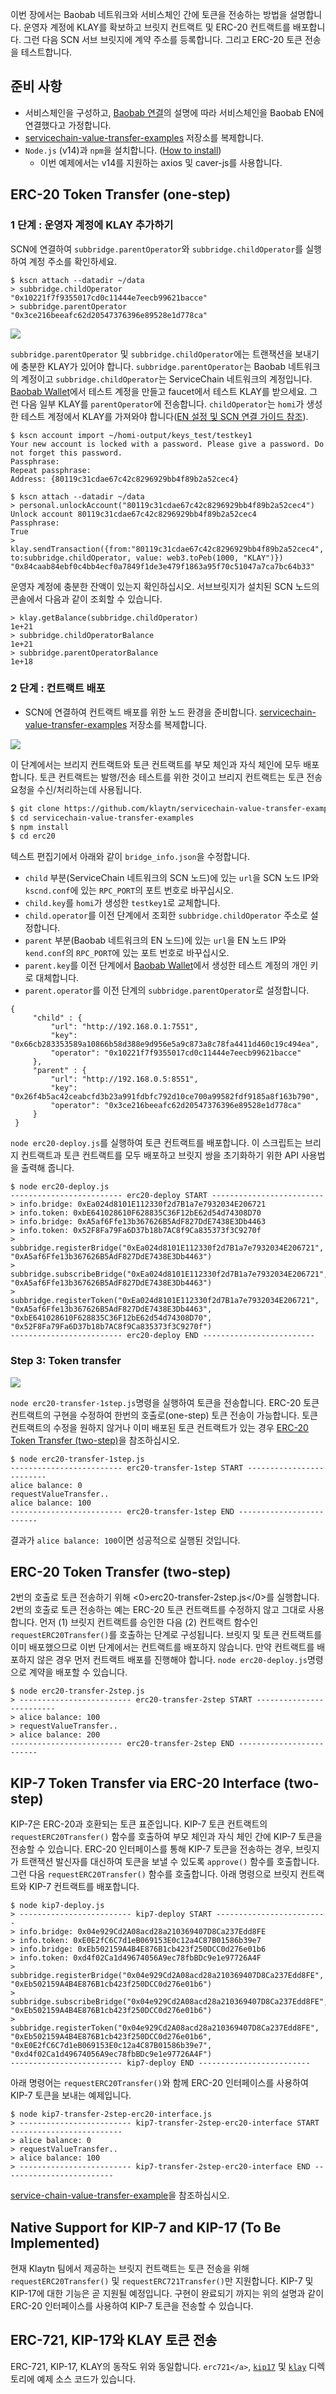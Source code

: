 이번 장에서는 Baobab 네트워크와 서비스체인 간에 토큰을 전송하는 방법을 설명합니다. 운영자 계정에 KLAY를 확보하고 브릿지 컨트랙트 및 ERC-20 컨트랙트를 배포합니다. 그런 다음 SCN 서브 브릿지에 계약 주소를 등록합니다.  그리고 ERC-20 토큰 전송을 테스트합니다.


## 준비 사항 <a id="prerequisites"></a>
- 서비스체인을 구성하고, [Baobab 연결](en-scn-connection.md)의 설명에 따라 서비스체인을 Baobab EN에 연결했다고 가정합니다.
- [servicechain-value-transfer-examples](https://github.com/klaytn/servicechain-value-transfer-examples) 저장소를 복제합니다.
- `Node.js` (v14)과 `npm`을 설치합니다. ([How to install](https://nodejs.org/en/download/package-manager/))
    - 이번 예제에서는 v14를 지원하는 axios 및 caver-js를 사용합니다.


## ERC-20 Token Transfer (one-step) <a id="erc-20-token-transfer-onestep"></a>

### 1 단계 : 운영자 계정에 KLAY 추가하기<a id="step-1-add-klay-to-the-operator-accounts"></a>
SCN에 연결하여 `subbridge.parentOperator`와 `subbridge.childOperator`를 실행하여 계정 주소를 확인하세요.
```
$ kscn attach --datadir ~/data
> subbridge.childOperator
"0x10221f7f9355017cd0c11444e7eecb99621bacce"
> subbridge.parentOperator
"0x3ce216beeafc62d20547376396e89528e1d778ca"
```

![](../images/sc-vt-add-klay.png)

`subbridge.parentOperator` 및 `subbridge.childOperator`에는 트랜잭션을 보내기에 충분한 KLAY가 있어야 합니다. `subbridge.parentOperator`는 Baobab 네트워크의 계정이고 `subbridge.childOperator`는 ServiceChain 네트워크의 계정입니다. [Baobab Wallet](https://baobab.wallet.klaytn.foundation/)에서 테스트 계정을 만들고 faucet에서 테스트 KLAY를 받으세요.  그런 다음 일부 KLAY를 `parentOperator`에 전송합니다.  `childOperator`는 `homi`가 생성한 테스트 계정에서 KLAY를 가져와야 합니다([EN 설정 및 SCN 연결 가이드 참조](en-scn-connection.md)).

```
$ kscn account import ~/homi-output/keys_test/testkey1
Your new account is locked with a password. Please give a password. Do not forget this password.
Passphrase:
Repeat passphrase:
Address: {80119c31cdae67c42c8296929bb4f89b2a52cec4}
```
```
$ kscn attach --datadir ~/data
> personal.unlockAccount("80119c31cdae67c42c8296929bb4f89b2a52cec4")
Unlock account 80119c31cdae67c42c8296929bb4f89b2a52cec4
Passphrase:
True
> klay.sendTransaction({from:"80119c31cdae67c42c8296929bb4f89b2a52cec4", to:subbridge.childOperator, value: web3.toPeb(1000, "KLAY")})
"0x84caab84ebf0c4bb4ecf0a7849f1de3e479f1863a95f70c51047a7ca7bc64b33"
```
운영자 계정에 충분한 잔액이 있는지 확인하십시오.  서브브릿지가 설치된 SCN 노드의 콘솔에서 다음과 같이 조회할 수 있습니다.
```
> klay.getBalance(subbridge.childOperator)
1e+21
> subbridge.childOperatorBalance
1e+21
> subbridge.parentOperatorBalance
1e+18
```

### 2 단계 : 컨트랙트 배포 <a id="step-2-deploy-contracts"></a>
- SCN에 연결하여 컨트랙트 배포를 위한 노드 환경을 준비합니다. [servicechain-value-transfer-examples](https://github.com/klaytn/servicechain-value-transfer-examples) 저장소를 복제합니다.

![](../images/sc-vt-deploy.png)

이 단계에서는 브리지 컨트랙트와 토큰 컨트랙트를 부모 체인과 자식 체인에 모두 배포합니다. 토큰 컨트랙트는 발행/전송 테스트를 위한 것이고 브리지 컨트랙트는 토큰 전송 요청을 수신/처리하는데 사용됩니다.

```bash
$ git clone https://github.com/klaytn/servicechain-value-transfer-examples
$ cd servicechain-value-transfer-examples
$ npm install
$ cd erc20
```

텍스트 편집기에서 아래와 같이 `bridge_info.json`을 수정합니다.
- `child` 부분(ServiceChain 네트워크의 SCN 노드)에 있는 `url`을 SCN 노드 IP와 `kscnd.conf`에 있는 `RPC_PORT`의 포트 번호로 바꾸십시오.
- `child.key`를 `homi`가 생성한 `testkey1`로 교체합니다.
- `child.operator`를 이전 단계에서 조회한 `subbridge.childOperator` 주소로 설정합니다.
- `parent` 부분(Baobab 네트워크의 EN 노드)에 있는 `url`을 EN 노드 IP와 `kend.conf`의 `RPC_PORT`에 있는 포트 번호로 바꾸십시오.
- `parent.key`를 이전 단계에서 [Baobab Wallet](https://baobab.wallet.klaytn.foundation/)에서 생성한 테스트 계정의 개인 키로 대체합니다.
- `parent.operator`를 이전 단계의 `subbridge.parentOperator`로 설정합니다.

```
{
     "child" : {
         "url": "http://192.168.0.1:7551",
         "key": "0x66cb283353589a10866b58d388e9d956e5a9c873a8c78fa4411d460c19c494ea",
         "operator": "0x10221f7f9355017cd0c11444e7eecb99621bacce"
     },
     "parent" : {
         "url": "http://192.168.0.5:8551",
         "key": "0x26f4b5ac42ceabcfd3b23a991fdbfc792d10ce700a99582fdf9185a8f163b790",
         "operator": "0x3ce216beeafc62d20547376396e89528e1d778ca"
     }
 }
```

`node erc20-deploy.js`를 실행하여 토큰 컨트랙트를 배포합니다.  이 스크립트는 브리지 컨트랙트과 토큰 컨트랙트를 모두 배포하고 브릿지 쌍을 초기화하기 위한 API 사용법을 출력해 줍니다.
```
$ node erc20-deploy.js
------------------------- erc20-deploy START -------------------------
> info.bridge: 0xEa024d8101E112330f2d7B1a7e7932034E206721
> info.token: 0xbE641028610F628835C36F12bE62d54d74308D70
> info.bridge: 0xA5af6Ffe13b367626B5AdF827DdE7438E3Db4463
> info.token: 0x52F8Fa79Fa6D37b18b7AC8f9Ca835373f3C9270f
> subbridge.registerBridge("0xEa024d8101E112330f2d7B1a7e7932034E206721", "0xA5af6Ffe13b367626B5AdF827DdE7438E3Db4463")
> subbridge.subscribeBridge("0xEa024d8101E112330f2d7B1a7e7932034E206721", "0xA5af6Ffe13b367626B5AdF827DdE7438E3Db4463")
> subbridge.registerToken("0xEa024d8101E112330f2d7B1a7e7932034E206721", "0xA5af6Ffe13b367626B5AdF827DdE7438E3Db4463", "0xbE641028610F628835C36F12bE62d54d74308D70", "0x52F8Fa79Fa6D37b18b7AC8f9Ca835373f3C9270f")
------------------------- erc20-deploy END -------------------------
```

### Step 3: Token transfer <a id="step-3-token-transfer"></a>

![](../images/sc-vt-transfer.png)

`node erc20-transfer-1step.js`명령을 실행하여 토큰을 전송합니다.  ERC-20 토큰 컨트랙트의 구현을 수정하여 한번의 호출로(one-step) 토큰 전송이 가능합니다.  토큰 컨트랙트의 수정을 원하지 않거나 이미 배포된 토큰 컨트랙트가 있는 경우 [ERC-20 Token Transfer (two-step)](#erc-20-token-transfer-twostep)을 참조하십시오.

```
$ node erc20-transfer-1step.js
------------------------- erc20-transfer-1step START -------------------------
alice balance: 0
requestValueTransfer..
alice balance: 100
------------------------- erc20-transfer-1step END -------------------------
```

결과가 `alice balance: 100`이면 성공적으로 실행된 것입니다.

## ERC-20 Token Transfer (two-step) <a id="erc-20-token-transfer-twostep"></a>
2번의 호출로 토큰 전송하기 위해 <0>erc20-transfer-2step.js</0>를 실행합니다.  2번의 호출로 토큰 전송하는 예는 ERC-20 토큰 컨트랙트를 수정하지 않고 그대로 사용합니다. 먼저 (1) 브릿지 컨트랙트를 승인한 다음 (2) 컨트랙트 함수인 `requestERC20Transfer()`를 호출하는 단계로 구성됩니다. 브릿지 및 토큰 컨트랙트를 이미 배포했으므로 이번 단계에서는 컨트랙트를 배포하지 않습니다.  만약 컨트랙트를 배포하지 않은 경우 먼저 컨트랙트 배포를 진행해야 합니다.  `node erc20-deploy.js`명령으로 계약을 배포할 수 있습니다.
```
$ node erc20-transfer-2step.js
> ------------------------- erc20-transfer-2step START -------------------------
> alice balance: 100
> requestValueTransfer..
> alice balance: 200
------------------------- erc20-transfer-2step END -------------------------
```



## KIP-7 Token Transfer via ERC-20 Interface (two-step) <a id="kip-7-token-transfer-via-erc-20-interface-two-step"></a>
KIP-7은 ERC-20과 호환되는 토큰 표준입니다.  KIP-7 토큰 컨트랙트의 `requestERC20Transfer()` 함수를  호출하여 부모 체인과 자식 체인 간에 KIP-7 토큰을 전송할 수 있습니다. ERC-20 인터페이스를 통해 KIP-7 토큰을 전송하는 경우, 브릿지가 트랜잭션 발신자를 대신하여 토큰을 보낼 수 있도록 `approve()` 함수를 호출합니다.  그런 다음 `requestERC20Transfer()` 함수를 호출합니다. 아래 명령으로 브릿지 컨트랙트와 KIP-7 컨트랙트를 배포합니다.
```
$ node kip7-deploy.js
> ------------------------- kip7-deploy START -------------------------
> info.bridge: 0x04e929Cd2A08acd28a210369407D8Ca237Edd8FE
> info.token: 0xE0E2fC6C7d1eB069153E0c12a4C87B01586b39e7
> info.bridge: 0xEb502159A4B4E876B1cb423f250DCC0d276e01b6
> info.token: 0xd4f02Ca1d49674056A9ec78fbBDc9e1e97726A4F
> subbridge.registerBridge("0x04e929Cd2A08acd28a210369407D8Ca237Edd8FE", "0xEb502159A4B4E876B1cb423f250DCC0d276e01b6")
> subbridge.subscribeBridge("0x04e929Cd2A08acd28a210369407D8Ca237Edd8FE", "0xEb502159A4B4E876B1cb423f250DCC0d276e01b6")
> subbridge.registerToken("0x04e929Cd2A08acd28a210369407D8Ca237Edd8FE", "0xEb502159A4B4E876B1cb423f250DCC0d276e01b6", "0xE0E2fC6C7d1eB069153E0c12a4C87B01586b39e7", "0xd4f02Ca1d49674056A9ec78fbBDc9e1e97726A4F")
------------------------- kip7-deploy END -------------------------
```
아래 명령어는 `requestERC20Transfer()`와 함께 ERC-20 인터페이스를 사용하여 KIP-7 토큰을 보내는 예제입니다.

```
$ node kip7-transfer-2step-erc20-interface.js
> ------------------------- kip7-transfer-2step-erc20-interface START -------------------------
> alice balance: 0
> requestValueTransfer..
> alice balance: 100
> ------------------------- kip7-transfer-2step-erc20-interface END -------------------------
```

[service-chain-value-transfer-example](https://github.com/klaytn/servicechain-value-transfer-examples)을 참조하십시오.

## Native Support for KIP-7 and KIP-17 (To Be Implemented) <a id="native-support-for-kip-7-and-kip-17-to-be-implemented"></a>
현재 Klaytn 팀에서 제공하는 브릿지 컨트랙트는 토큰 전송을 위해 `requestERC20Transfer()` 및 `requestERC721Transfer()`만 지원합니다.  KIP-7 및 KIP-17에 대한 기능은 곧 지원될 예정입니다.  구현이 완료되기 까지는 위의 설명과 같이 ERC-20 인터페이스를 사용하여 KIP-7 토큰을 전송할 수 있습니다.

## ERC-721, KIP-17와 KLAY 토큰 전송<a id="value-transfer-for-erc721-kip17-and-klay"></a>
ERC-721, KIP-17, KLAY의 동작도 위와 동일합니다.  `erc721</a>`, [`kip17`](https://github.com/klaytn/servicechain-value-transfer-examples/tree/master/kip17) 및 [`klay`](https://github.com/klaytn/servicechain-value-transfer-examples/tree/master/klay) 디렉토리에 예제 소스 코드가 있습니다.</p>
